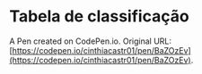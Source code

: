 # Tabela de classificação

A Pen created on CodePen.io. Original URL: [https://codepen.io/cinthiacastr01/pen/BaZOzEv](https://codepen.io/cinthiacastr01/pen/BaZOzEv).


